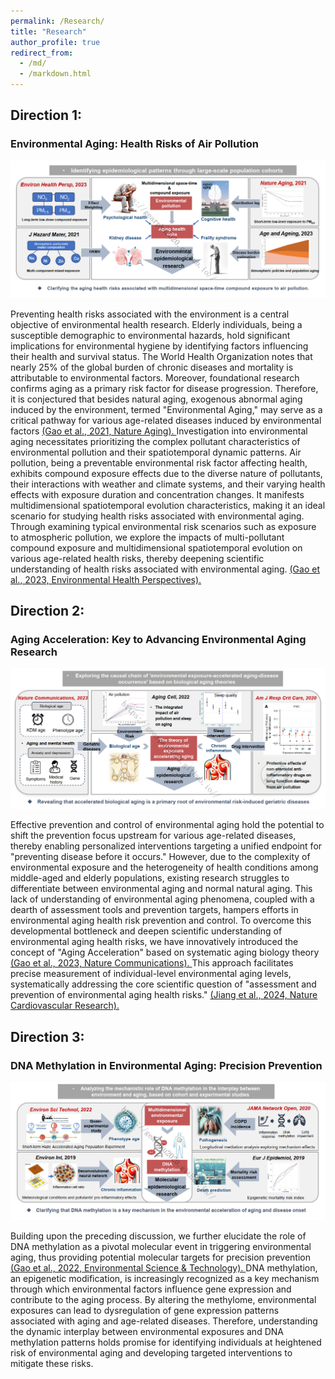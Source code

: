 ```yaml
---
permalink: /Research/
title: "Research"
author_profile: true
redirect_from: 
  - /md/
  - /markdown.html
---
```


## Direction 1:

### Environmental Aging: Health Risks of Air Pollution

![](./research1.png#pic_center)

Preventing health risks associated with the environment is a central objective of environmental health research. Elderly individuals, being a susceptible demographic to environmental hazards, hold significant implications for environmental hygiene by identifying factors influencing their health and survival status. The World Health Organization notes that nearly 25% of the global burden of chronic diseases and mortality is attributable to environmental factors. Moreover, foundational research confirms aging as a primary risk factor for disease progression. Therefore, it is conjectured that besides natural aging, exogenous abnormal aging induced by the environment, termed "Environmental Aging," may serve as a critical pathway for various age-related diseases induced by environmental factors <a href="https://www.ncbi.nlm.nih.gov/pmc/articles/PMC8622756/">(Gao et al., 2021, Nature Aging). </a>Investigation into environmental aging necessitates prioritizing the complex pollutant characteristics of environmental pollution and their spatiotemporal dynamic patterns. Air pollution, being a preventable environmental risk factor affecting health, exhibits compound exposure effects due to the diverse nature of pollutants, their interactions with weather and climate systems, and their varying health effects with exposure duration and concentration changes. It manifests multidimensional spatiotemporal evolution characteristics, making it an ideal scenario for studying health risks associated with environmental aging. Through examining typical environmental risk scenarios such as exposure to atmospheric pollution, we explore the impacts of multi-pollutant compound exposure and multidimensional spatiotemporal evolution on various age-related health risks, thereby deepening scientific understanding of health risks associated with environmental aging. <a href="https://ehp.niehs.nih.gov/doi/10.1289/EHP10391">(Gao et al., 2023, Environmental Health Perspectives). </a>

## Direction 2: 

### Aging Acceleration: Key to Advancing Environmental Aging Research

![](./research2.png#pic_center)

Effective prevention and control of environmental aging hold the potential to shift the prevention focus upstream for various age-related diseases, thereby enabling personalized interventions targeting a unified endpoint for "preventing disease before it occurs." However, due to the complexity of environmental exposure and the heterogeneity of health conditions among middle-aged and elderly populations, existing research struggles to differentiate between environmental aging and normal natural aging. This lack of understanding of environmental aging phenomena, coupled with a dearth of assessment tools and prevention targets, hampers efforts in environmental aging health risk prevention and control. To overcome this developmental bottleneck and deepen scientific understanding of environmental aging health risks, we have innovatively introduced the concept of "Aging Acceleration" based on systematic aging biology theory <a href="https://www.nature.com/articles/s41467-023-38013-7">(Gao et al., 2023, Nature Communications). </a>This approach facilitates precise measurement of individual-level environmental aging levels, systematically addressing the core scientific question of "assessment and prevention of environmental aging health risks." <a href="https://doi.org/10.1038/s44161-024-00438-8">(Jiang et al., 2024, Nature Cardiovascular Research). </a>

## Direction 3: 

### DNA Methylation in Environmental Aging: Precision Prevention

![](./research3.png#pic_center)

Building upon the preceding discussion, we further elucidate the role of DNA methylation as a pivotal molecular event in triggering environmental aging, thus providing potential molecular targets for precision prevention <a href="https://pubs.acs.org/doi/10.1021/acs.est.2c05534">(Gao et al., 2022, Environmental Science & Technology). </a>DNA methylation, an epigenetic modification, is increasingly recognized as a key mechanism through which environmental factors influence gene expression and contribute to the aging process. By altering the methylome, environmental exposures can lead to dysregulation of gene expression patterns associated with aging and age-related diseases. Therefore, understanding the dynamic interplay between environmental exposures and DNA methylation patterns holds promise for identifying individuals at heightened risk of environmental aging and developing targeted interventions to mitigate these risks.
